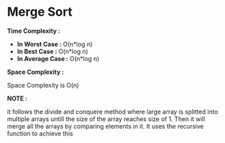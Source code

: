 # Merge Sort

**Time Complexity :**

- **In Worst Case :**  O(n*log n)
- **In Best Case :**  O(n*log n)
- **In Average Case :**  O(n*log n)

**Space Complexity :**

Space Complexity is O(n)

**NOTE :**

it follows the divide and conquere method where large array is splitted into multiple arrays untill the size of the array reaches size of 1. Then it will merge all the arrays by comparing elements in it. It uses the recursive function to achieve this
